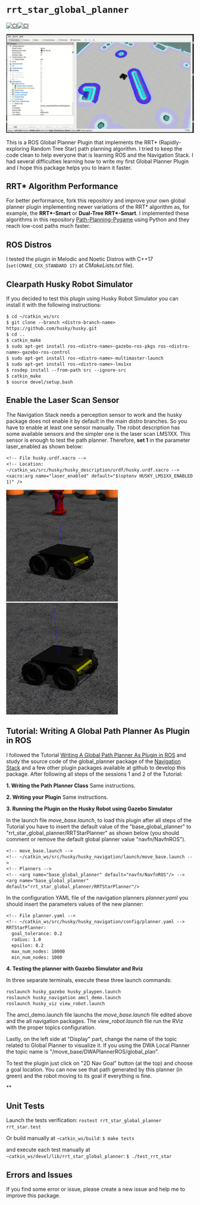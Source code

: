 # `rrt_star_global_planner`
[![CI](https://github.com/rafaelbarretorb/rrt_star_global_planner/actions/workflows/action-noetic.yaml/badge.svg?branch=enhancement%2Fadd-tests)](https://github.com/rafaelbarretorb/rrt_star_global_planner/actions/workflows/action-noetic.yaml)[![CI](https://github.com/rafaelbarretorb/rrt_star_global_planner/actions/workflows/action-melodic.yaml/badge.svg?branch=enhancement%2Fadd-tests)](https://github.com/rafaelbarretorb/rrt_star_global_planner/actions/workflows/action-melodic.yaml)

<p float="left">
  <img src="doc/rrt_star_husky_path.gif" width="600" />
</p>

This is a ROS Global Planner Plugin that implements the RRT* (Rapidly-exploring Random Tree Star) path planning algorithm. I tried to keep the code clean to help everyone that is learning ROS and the Navigation Stack. I had several difficulties learning how to write my first Global Planner Plugin and I hope this package helps you to learn it faster.

## RRT* Algorithm Performance

For better performance, fork this repository and improve your own global planner plugin implementing newer variations of the RRT* algorithm as, for example, the **RRT\*-Smart** or **Dual-Tree RRT\*-Smart**. I implemented these algorithms in this repository [Path-Planning-Pygame](https://github.com/rafaelbarretorb/Path-Planning-Pygame) using Python and they reach low-cost paths much faster.

## ROS Distros

I tested the plugin in Melodic and Noetic Distros with C++17 (```set(CMAKE_CXX_STANDARD 17)``` at *CMakeLists.txt* file).


## Clearpath Husky Robot Simulator

If you decided to test this plugin using Husky Robot Simulator you can install it with the following instructions:

```
$ cd ~/catkin_ws/src   
$ git clone --branch <distro-branch-name> https://github.com/husky/husky.git
$ cd ..
$ catkin_make
$ sudo apt-get install ros-<distro-name>-gazebo-ros-pkgs ros-<distro-name>-gazebo-ros-control
$ sudo apt-get install ros-<distro-name>-multimaster-launch
$ sudo apt-get install ros-<distro-name>-lms1xx
$ rosdep install --from-path src --ignore-src  
$ catkin_make 
$ source devel/setup.bash

```

## Enable the Laser Scan Sensor

The Navigation Stack needs a perception sensor to work and the husky package does not enable it by default in the main distro branches. So you have to enable at least one sensor manually. The robot description has some available sensors and the simpler one is the laser scan LMS1XX. This sensor is enough to test the path planner. Therefore, **set 1** in the parameter laser_enabled as shown below:

```
<!-- File husky.urdf.xacro -->
<!-- Location: ~/catkin_ws/src/husky/husky_description/urdf/husky.urdf.xacro -->
<xacro:arg name="laser_enabled" default="$(optenv HUSKY_LMS1XX_ENABLED 1)" />
```

<p float="left">
  <img src="doc/no_laser_husky.png" width="300" />
  <img src="doc/laser_husky.png" width="300" /> 
</p>


## Tutorial: Writing A Global Path Planner As Plugin in ROS

I followed the Tutorial [Writing A Global Path Planner As Plugin in ROS](http://wiki.ros.org/navigation/Tutorials/Writing%20A%20Global%20Path%20Planner%20As%20Plugin%20in%20ROS) and study the source code of the global_planner package of the [Navigation Stack](https://github.com/ros-planning/navigation) and a few other plugin packages available at github to develop this package. After following all steps of the sessions 1 and 2  of the Tutorial:

**1. Writing the Path Planner Class**
Same instructions.

**2. Writing your Plugin**
Same instructions.


**3. Running the Plugin on the Husky Robot using Gazebo Simulator**

In the launch file *move_base.launch*, to load this plugin after all steps of the Tutorial you have to insert the default value of the "base_global_planner" to "rrt_star_global_planner/RRTStarPlanner" as shown below (you should comment or remove the default global planner value "navfn/NavfnROS").

```
<!-- move_base.launch -->
<!-- ~/catkin_ws/src/husky/husky_navigation/launch/move_base.launch -->
<!-- Planners -->
<!-- <arg name="base_global_planner" default="navfn/NavfnROS"/> -->
<arg name="base_global_planner" default="rrt_star_global_planner/RRTStarPlanner"/>
```

In the configuration YAML file of the navigation planners *planner.yaml* you should insert the parameters values of the new planner:

```
<!-- File planner.yaml -->
<!-- ~/catkin_ws/src/husky/husky_navigation/config/planner.yaml -->
RRTStarPlanner:
  goal_tolerance: 0.2
  radius: 1.0
  epsilon: 0.2
  max_num_nodes: 10000
  min_num_nodes: 1000

```
**4. Testing the planner with Gazebo Simulator and Rviz**

In three separate terminals, execute these three launch commands:

```
roslaunch husky_gazebo husky_playpen.launch
roslaunch husky_navigation amcl_demo.launch
roslaunch husky_viz view_robot.launch
```
The amcl_demo.launch file launchs the *move_base.launch* file edited above and the all navigation packages. The *view_robot.launch* file run the RViz with the proper topics configuration. 

Lastly, on the left side at "Display" part, change the name of the topic related to Global Planner to visualize it. If you using the DWA Local Planner the topic name is "/move_base/DWAPlannerROS/global_plan".

To test the plugin just click on "2D Nav Goal" button (at the top) and choose a goal location. You can now see that path generated by this planner (in green) and the robot moving to its goal if everything is fine.

**

## Unit Tests
Launch the tests verification:
```rostest rrt_star_global_planner rrt_star.test```

Or build manually at ```~catkin_ws/build```:
```$ make tests```

and execute each test manually at ```~catkin_ws/devel/lib/rrt_star_global_planner```:
```$ ./test_rrt_star ```

## Errors and Issues

If you find some error or issue, please create a new issue and help me to improve this package.
